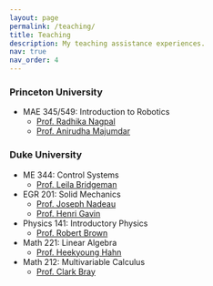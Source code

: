 ```yaml
---
layout: page
permalink: /teaching/
title: Teaching
description: My teaching assistance experiences.
nav: true
nav_order: 4
---
```


### Princeton University
- MAE 345/549: Introduction to Robotics
    - [Prof. Radhika Nagpal](https://www.radhikanagpal.org/)
    - [Prof. Anirudha Majumdar](https://irom-lab.princeton.edu/majumdar)

### Duke University
- ME 344: Control Systems
    - [Prof. Leila Bridgeman](https://mems.duke.edu/faculty/leila-bridgeman)
- EGR 201: Solid Mechanics
    - [Prof. Joseph Nadeau](https://cee.duke.edu/faculty/joseph-nadeau)
    - [Prof. Henri Gavin](https://cee.duke.edu/faculty/henri-gavin)
- Physics 141: Introductory Physics
    - [Prof. Robert Brown](http://rgbrown.org/)
- Math 221: Linear Algebra
    - [Prof. Heekyoung Hahn](https://scholars.duke.edu/person/heekyoung.hahn)
- Math 212: Multivariable Calculus
    - [Prof. Clark Bray](https://scholars.duke.edu/person/cbray)
